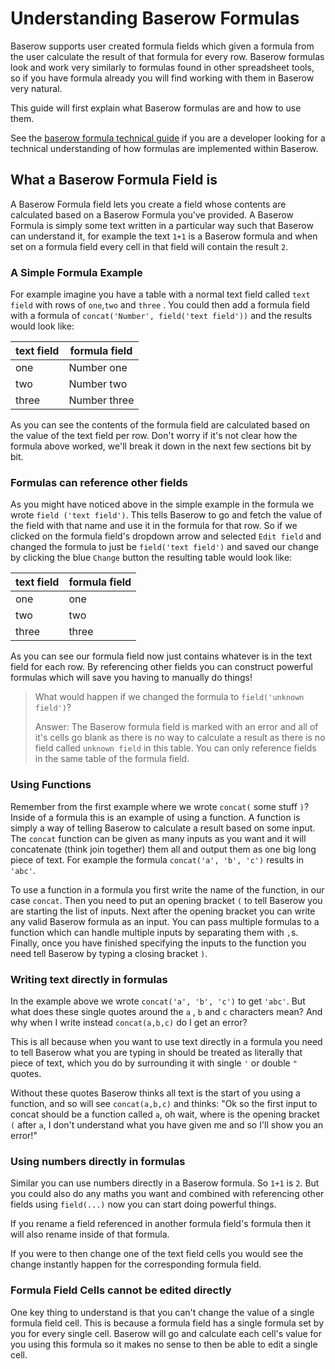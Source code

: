 # Understanding Baserow Formulas

Baserow supports user created formula fields which given a formula from the user
calculate the result of that formula for every row. Baserow formulas look and work very
similarly to formulas found in other spreadsheet tools, so if you have formula already
you will find working with them in Baserow very natural.

This guide will first explain what Baserow formulas are and how to use them.

See the [baserow formula technical guide](./formula-technical-guide.md) if you are a
developer looking for a technical understanding of how formulas are implemented within
Baserow.

## What a Baserow Formula Field is

A Baserow Formula field lets you create a field whose contents are calculated based on a
Baserow Formula you've provided. A Baserow Formula is simply some text written in a
particular way such that Baserow can understand it, for example the text `1+1` is a
Baserow formula and when set on a formula field every cell in that field will contain
the result `2`.

### A Simple Formula Example

For example imagine you have a table with a normal text field called `text field` with
rows of `one`,`two` and `three` . You could then add a formula field with a formula
of `concat('Number', field('text field'))` and the results would look like:

| text field | formula field |
|------------|---------------|
| one        | Number one    |
| two        | Number two    |
| three      | Number three  |

As you can see the contents of the formula field are calculated based on the value of
the text field per row. Don't worry if it's not clear how the formula above worked,
we'll break it down in the next few sections bit by bit.

### Formulas can reference other fields

As you might have noticed above in the simple example in the formula we wrote `field
('text field')`. This tells Baserow to go and fetch the value of the field with that
name and use it in the formula for that row. So if we clicked on the formula field's
dropdown arrow and selected `Edit field` and changed the formula to just
be `field('text field')` and saved our change by clicking the blue `Change` button the
resulting table would look like:

| text field | formula field |
|------------|---------------|
| one        | one           |
| two        | two           |
| three      | three         |

As you can see our formula field now just contains whatever is in the text field for
each row. By referencing other fields you can construct powerful formulas which will
save you having to manually do things!

> What would happen if we changed the formula to `field('unknown field')`?
>
> Answer: The Baserow formula field is marked with an error and all of it's cells go
> blank as there is no way to calculate a result as there is no
> field called `unknown field` in this table. You can only reference fields in the
> same table of the formula field.

### Using Functions

Remember from the first example where we wrote `concat(` some stuff `)`? Inside of a
formula this is an example of using a function. A function is simply a way of telling
Baserow to calculate a result based on some input. The `concat`
function can be given as many inputs as you want and it will concatenate
(think join together) them all and output them as one big long piece of text. For
example the formula `concat('a', 'b', 'c')` results in `'abc'`.

To use a function in a formula you first write the name of the function, in our case
`concat`. Then you need to put an opening bracket `(` to tell Baserow you are starting
the list of inputs. Next after the opening bracket you can write any valid Baserow
formula as an input. You can pass multiple formulas to a function which can handle
multiple inputs by separating them with `,`s. Finally, once you have finished specifying
the inputs to the function you need tell Baserow by typing a closing bracket `)`.

### Writing text directly in formulas

In the example above we wrote `concat('a', 'b', 'c')` to get `'abc'`. But what does
these single quotes around the `a` , `b` and `c` characters mean? And why when I write
instead `concat(a,b,c)` do I get an error?

This is all because when you want to use text directly in a formula you need to tell
Baserow what you are typing in should be treated as literally that piece of text, which
you do by surrounding it with single `'` or double `"` quotes.

Without these quotes Baserow thinks all text is the start of you using a function, and
so will see `concat(a,b,c)` and thinks: "Ok so the first input to concat should be a
function called `a`, oh wait, where is the opening bracket `(` after `a`, I don't
understand what you have given me and so I'll show you an error!"

### Using numbers directly in formulas

Similar you can use numbers directly in a Baserow formula. So `1+1` is `2`. But you
could also do any maths you want and combined with referencing other fields
using `field(...)`
now you can start doing powerful things.

If you rename a field referenced in another formula field's formula then it will also
rename inside of that formula.

If you were to then change one of the text field cells you would see the change
instantly happen for the corresponding formula field.

### Formula Field Cells cannot be edited directly

One key thing to understand is that you can't change the value of a single formula field
cell. This is because a formula field has a single formula set by you for every single
cell. Baserow will go and calculate each cell's value for you using this formula so it
makes no sense to then be able to edit a single cell. 


